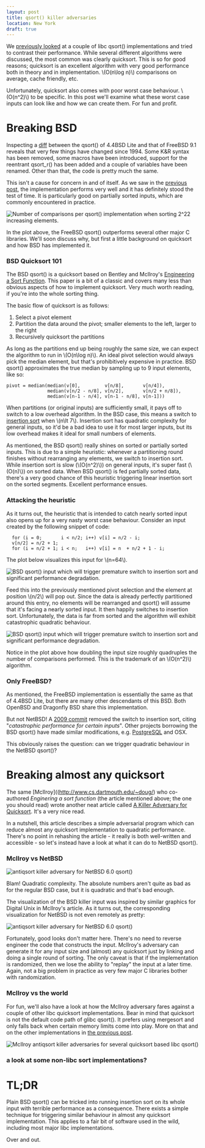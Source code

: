 ```yaml
---
layout: post
title: qsort() killer adversaries
location: New York
draft: true
---
```


We [previously looked](/2013/05/31/qsort-shootout.html) at a couple of
libc qsort() implementations and tried to contrast their
performance. While several different algorithms were discussed, the
most common was clearly quicksort. This is so for good reasons;
quicksort is an excellent algorithm with very good performance both in
theory and in implementation. \\(O(n\log n)\\) comparisons on average,
cache friendly, etc.

Unfortunately, quicksort also comes with poor worst case
behaviour. \\(O(n^2)\\) to be specific. In this post we'll examine
what these worst case inputs can look like and how we can create
them. For fun and profit.

Breaking BSD
============

Inspecting a
[diff](http://svnweb.freebsd.org/base/stable/9/lib/libc/stdlib/qsort.c?view=diff&r1=225736&r2=1573&diff_format=h)
between the qsort() of 4.4BSD Lite and that of FreeBSD 9.1 reveals
that very few things have changed since 1994. Some K&R syntax has been
removed, some macros have been introduced, support for the reentrant
qsort_r() has been added and a couple of variables have been
renamed. Other than that, the code is pretty much the same.

This isn't a cause for concern in and of itself. As we saw in the
[previous post](/2013/05/31/qsort-shootout.html#results), the
implementation performs very well and it has definitely stood the test
of time. It is particularly good on partially sorted inputs, which are
commonly encountered in practice.

![Number of comparisons per qsort() implementation when sorting 2^22
 increasing elements.](/img/max_inc.png)

In the plot above, the FreeBSD qsort() outperforms several other major
C libraries. We'll soon discuss why, but first a little background on
quicksort and how BSD has implemented it.

### BSD Quicksort 101

The BSD qsort() is a quicksort based on Bentley and McIlroy's
[Engineering a Sort
Function](http://www.cs.fit.edu/~pkc/classes/writing/samples/bentley93engineering.pdf). This
paper is a bit of a classic and covers many less than obvious aspects
of how to implement quicksort. Very much worth reading, if you're into
the whole sorting thing.

The basic flow of quicksort is as follows:

1. Select a pivot element
2. Partition the data around the pivot; smaller elements to the left, larger to the right
3. Recursively quicksort the partitions

As long as the partitions end up being roughly the same size, we can
expect the algorithm to run in \\(O(n\log n)\\). An ideal pivot
selection would always pick the median element, but that's
prohibitively expensive in practice. BSD qsort() approximates the true
median by sampling up to 9 input elements, like so:

    pivot = median(median(v[0],         v[n/8],       v[n/4]),
                   median(v[n/2 - n/8], v[n/2],       v[n/2 + n/8]),
                   median(v[n-1 - n/4], v[n-1 - n/8], v[n-1]))

When partitions (or original inputs) are sufficiently small, it pays
off to switch to a low overhead algorithm. In the BSD case, this means
a switch to [insertion
sort](http://en.wikipedia.org/wiki/Insertion_sort) when \\(n\lt
7\\). Insertion sort has quadratic complexity for general inputs, so
it'd be a bad idea to use it for most larger inputs, but its low
overhead makes it ideal for small numbers of elements.

As mentioned, the BSD qsort() really shines on sorted or partially
sorted inputs. This is due to a simple heuristic: whenever a
partitioning round finishes without rearranging any elements, we
switch to insertion sort. While insertion sort is slow (\\(O(n^2)\\))
on general inputs, it's super fast (\\(O(n)\\)) on sorted data. When
BSD qsort() is fed partially sorted data, there's a very good chance
of this heuristic triggering linear insertion sort on the sorted
segments. Excellent performance ensues.

<!-- "ensues"? feels weird. check w native speaker. -->

### Attacking the heuristic

As it turns out, the heuristic that is intended to catch nearly sorted
input also opens up for a very nasty worst case behaviour. Consider an
input created by the following snippet of code:

      for (i = 0;       i < n/2; i++) v[i] = n/2 - i;
      v[n/2] = n/2 + 1;
      for (i = n/2 + 1; i < n;   i++) v[i] = n  + n/2 + 1 - i;

The plot below visualizes this input for \\(n=64\\).

![BSD qsort() input which will trigger premature switch to insertion
 sort and significant performance
 degradation.](/img/anti_freebsd-8.1.0.png)

Feed this into the previously mentioned pivot selection and the
element at position \\(n/2\\) will pop out. Since the data is already
perfectly partitioned around this entry, no elements will be
rearranged and qsort() will assume that it's facing a nearly sorted
input. It then happily switches to insertion sort. Unfortunately, the
data is far from sorted and the algorithm will exhibit catastrophic
quadratic behaviour.

![BSD qsort() input which will trigger premature switch to insertion
 sort and significant performance
 degradation.](/img/anti_lines_freebsd-8.1.0.png)

Notice in the plot above how doubling the input size roughly
quadruples the number of comparisons performed. This is the trademark
of an \\(O(n^2)\\) algorithm.

### Only FreeBSD?

As mentioned, the FreeBSD implementation is essentially the same as
that of 4.4BSD Lite, but there are many other descendants of this
BSD. Both OpenBSD and Dragonfly BSD share this implementation.

But not NetBSD! A [2009
commit](http://cvsweb.netbsd.org/bsdweb.cgi/src/lib/libc/stdlib/qsort.c?rev=1.20&content-type=text/x-cvsweb-markup&only_with_tag=MAIN)
removed the switch to insertion sort, citing "*catastrophic
performance for certain inputs*". Other projects borrowing the BSD
qsort() have made similar modifications,
e.g. [PostgreSQL](http://git.postgresql.org/gitweb/?p=postgresql.git;a=blob;f=src/port/qsort.c;h=2747df3c5a6507201d0ce6b899ea89eecc623e35;hb=HEAD#l4)
and OSX.

<!-- link to the OSX mod -->

This obviously raises the question: can we trigger quadratic behaviour
in the NetBSD qsort()?

Breaking almost any quicksort
=============================

The same [McIlroy]((http://www.cs.dartmouth.edu/~doug/) who
co-authored *Enginering a sort function* (the article mentioned above;
the one you should read) wrote another neat article called [A Killer
Adversary for
Quicksort](http://www.cs.dartmouth.edu/~doug/mdmspe.pdf). It's a very
nice read.

In a nutshell, this article describes a simple adversarial program
which can reduce almost any quicksort implementation to quadratic
performance. There's no point in rehashing the article - it really is
both well-written and accessible - so let's instead have a look at
what it can do to NetBSD qsort().

<!-- perhaps add a bit more detail on antiqsort -->

### McIlroy vs NetBSD

![antiqsort killer adversary for NetBSD 6.0
 qsort()](/img/anti_lines_netbsd-6.0.png)

Blam! Quadratic complexity. The absolute numbers aren't quite as bad
as for the regular BSD case, but it is quadratic and that's bad
enough.

The visualization of the BSD killer input was inspired by similar
graphics for Digital Unix in McIlroy's article. As it turns out, the
corresponding visualization for NetBSD is not even remotely as pretty:

![antiqsort killer adversary for NetBSD 6.0
 qsort()](/img/anti_netbsd-6.0.png)

Fortunately, good looks don't matter here. There's no need to reverse
engineer the code that constructs the input. McIlroy's adversary can
generate it for any input size and (almost) any quicksort just by
linking and doing a single round of sorting. The only caveat is that
if the implementation is randomized, then we lose the ability to
"replay" the input at a later time. Again, not a big problem in
practice as very few major C libraries bother with randomization.

### McIlroy vs the world

For fun, we'll also have a look at how the McIlroy adversary fares
against a couple of other libc quicksort implementations. Bear in mind
that quicksort is not the default code path of glibc qsort(). It
prefers using mergesort and only falls back when certain memory limits
come into play. More on that and on the other implementations in [the
previous post](/2013/05/31/qsort-shootout.html#glibc).

![McIlroy antiqsort killer adversaries for several quicksort based
 libc qsort()](/img/anti_montage.png)

### a look at some non-libc sort implementations?

TL;DR
=====

Plain BSD qsort() can be tricked into running insertion sort on its
whole input with terrible performance as a consequence. There exists a
simple technique for triggering similar behaviour in almost any
quicksort implementation. This applies to a fair bit of software used
in the wild, including most major libc implementations.

Over and out.
